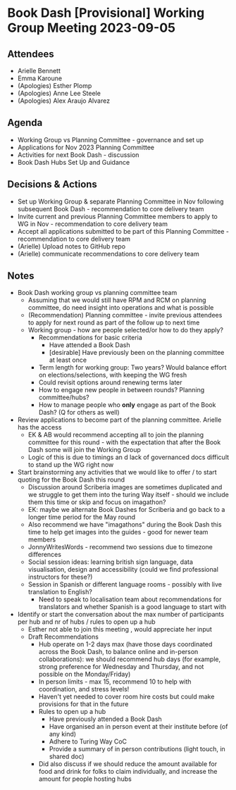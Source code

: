 # Book Dash [Provisional] Working Group Meeting 2023-09-05

## Attendees 
* Arielle Bennett
* Emma Karoune 
* (Apologies) Esther Plomp
* (Apologies) Anne Lee Steele
* (Apologies) Alex Araujo Alvarez

## Agenda 
* Working Group vs Planning Committee - governance and set up 
* Applications for Nov 2023 Planning Committee
* Activities for next Book Dash - discussion
* Book Dash Hubs Set Up and Guidance

## Decisions & Actions
* Set up Working Group & separate Planning Committee in Nov following subsequent Book Dash - recommendation to core delivery team
* Invite current and previous Planning Committee members to apply to WG in Nov - recommendation to core delivery team 
* Accept all applications submitted to be part of this Planning Committee - recommendation to core delivery team
* (Arielle) Upload notes to GitHub repo
* (Arielle) communicate recommendations to core delivery team 

## Notes
* Book Dash working group vs planning committee team
    * Assuming that we would still have RPM and RCM on planning committee, do need insight into operations and what is possible 
    * (Recommendation) Planning committee - invite previous attendees to apply for next round as part of the follow up to next time 
    * Working group - how are people selected/or how to do they apply? 
        * Recommendations for basic criteria
            * Have attended a Book Dash 
            * [desirable] Have previously been on the planning committee at least once 
        * Term length for working group: Two years? Would balance effort on elections/selections, with keeping the WG fresh 
        * Could revisit options around renewing terms later 
        * How to engage new people in between rounds? Planning committee/hubs? 
        * How to manage people who **only** engage as part of the Book Dash? (Q for others as well)
* Review applications to become part of the planning committee. Arielle has the access
    * EK & AB would recommend accepting all to join the planning committee for this round - with the expectation that after the Book Dash some will join the Working Group
    * Logic of this is due to timings an d lack of governanced docs difficult to stand up the WG right now 
* Start brainstorming any activities that we would like to offer / to start quoting for the Book Dash this round
    * Discussion around Scriberia images are sometimes duplicated and we struggle to get them into the turing Way itself - should we include them this time or skip and focus on imagathon?
    * EK: maybe we alternate Book Dashes for Scriberia and go back to a longer time period for the May round
    * Also recommend we have "imagathons" during the Book Dash this time to help get images into the guides - good for newer team members 
    * JonnyWritesWords - recommend two sessions due to timezone differences
    * Social session ideas: learning british sign language, data visualisation, design and accessibility (could we find professional instructors for these?) 
    * Session in Spanish or different language rooms - possibly with live translation to English?
      *  Need to speak to localisation team about recommendations for translators and whether Spanish is a good language to start with 
* Identify or start the conversation about the max number of participants per hub and nr of hubs / rules to open up a hub
    * Esther not able to join this meeting , would appreciate her input 
    * Draft Recommendations 
        * Hub operate on 1-2 days max (have those days coordinated across the Book Dash, to balance online and in-person collaborations): we should recommend hub days (for example, strong preference for Wednesday and Thursday, and not possible on the Monday/Friday) 
        * In person limits - max 15, recommend 10 to help with coordination, and stress levels!
        * Haven't yet needed to cover room hire costs but could make provisions for that in the future 
        * Rules to open up a hub 
            * Have previously attended a Book Dash 
            * Have organised an in person event at their institute before (of any kind) 
            * Adhere to Turing Way CoC 
            * Provide a summary of in person contributions (light touch, in shared doc)
        * Did also discuss if we should reduce the amount available for food and drink for folks to claim individually, and increase the amount for people hosting hubs 
